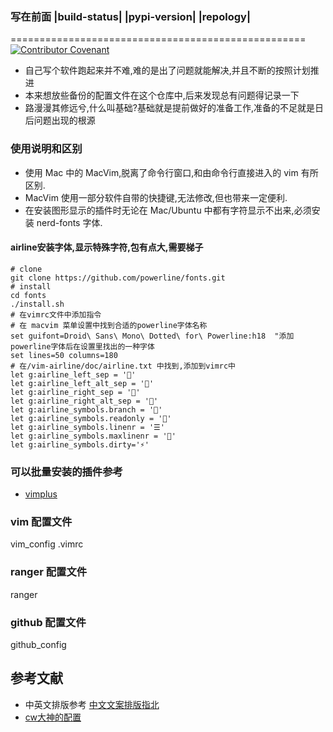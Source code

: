 ### 写在前面 |build-status| |pypi-version| |repology|
===================================================
[![Contributor Covenant](https://img.shields.io/badge/Contributor%20Covenant-v2.0%20adopted-ff69b4.svg)](code_of_conduct.md)
* 自己写个软件跑起来并不难,难的是出了问题就能解决,并且不断的按照计划推进
* 本来想放些备份的配置文件在这个仓库中,后来发现总有问题得记录一下
* 路漫漫其修远兮,什么叫基础?基础就是提前做好的准备工作,准备的不足就是日后问题出现的根源

### 使用说明和区别
* 使用 Mac 中的 MacVim,脱离了命令行窗口,和由命令行直接进入的 vim 有所区别.
* MacVim 使用一部分软件自带的快捷键,无法修改,但也带来一定便利.
* 在安装图形显示的插件时无论在 Mac/Ubuntu 中都有字符显示不出来,必须安装 nerd-fonts 字体.
#### airline安装字体,显示特殊字符,包有点大,需要梯子
    # clone
    git clone https://github.com/powerline/fonts.git
    # install
    cd fonts
    ./install.sh
    # 在vimrc文件中添加指令
    # 在 macvim 菜单设置中找到合适的powerline字体名称
    set guifont=Droid\ Sans\ Mono\ Dotted\ for\ Powerline:h18  "添加powerline字体后在设置里找出的一种字体
    set lines=50 columns=180
    # 在/vim-airline/doc/airline.txt 中找到,添加到vimrc中 
    let g:airline_left_sep = ''
    let g:airline_left_alt_sep = ''
    let g:airline_right_sep = ''
    let g:airline_right_alt_sep = ''
    let g:airline_symbols.branch = ''
    let g:airline_symbols.readonly = ''
    let g:airline_symbols.linenr = '☰'
    let g:airline_symbols.maxlinenr = ''
    let g:airline_symbols.dirty='⚡'

### 可以批量安装的插件参考
* [vimplus](https://github.com/chxuan/vimplus)

### vim 配置文件
vim_config .vimrc  

### ranger 配置文件
ranger

### github 配置文件
github_config

参考文献
-------
* 中英文排版参考 [中文文案排版指北](https://github.com/sparanoid/chinese-copywriting-guidelines)
* [cw大神的配置](https://github.com/theniceboy/vimrc-example) 



